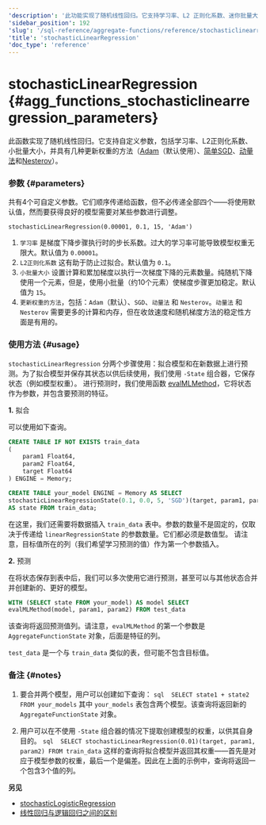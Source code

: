 ```yaml
---
'description': '此功能实现了随机线性回归。它支持学习率、L2 正则化系数、迷你批量大小的自定义参数，并具有几种更新权重的方法（Adam、简单 SGD、动量、Nesterov）。'
'sidebar_position': 192
'slug': '/sql-reference/aggregate-functions/reference/stochasticlinearregression'
'title': 'stochasticLinearRegression'
'doc_type': 'reference'
---
```



# stochasticLinearRegression {#agg_functions_stochasticlinearregression_parameters}

此函数实现了随机线性回归。它支持自定义参数，包括学习率、L2正则化系数、小批量大小，并具有几种更新权重的方法（[Adam](https://en.wikipedia.org/wiki/Stochastic_gradient_descent#Adam)（默认使用）、[简单SGD](https://en.wikipedia.org/wiki/Stochastic_gradient_descent)、[动量法](https://en.wikipedia.org/wiki/Stochastic_gradient_descent#Momentum)和[Nesterov](https://mipt.ru/upload/medialibrary/d7e/41-91.pdf)）。

### 参数 {#parameters}

共有4个可自定义参数。它们顺序传递给函数，但不必传递全部四个——将使用默认值，然而要获得良好的模型需要对某些参数进行调整。

```text
stochasticLinearRegression(0.00001, 0.1, 15, 'Adam')
```

1.  `学习率` 是梯度下降步骤执行时的步长系数。过大的学习率可能导致模型权重无限大。默认值为 `0.00001`。
2.  `L2正则化系数` 这有助于防止过拟合。默认值为 `0.1`。
3.  `小批量大小` 设置计算和累加梯度以执行一次梯度下降的元素数量。纯随机下降使用一个元素，但是，使用小批量（约10个元素）使梯度步骤更加稳定。默认值为 `15`。
4.  `更新权重的方法`，包括：`Adam`（默认）、`SGD`、`动量法` 和 `Nesterov`。`动量法` 和 `Nesterov` 需要更多的计算和内存，但在收敛速度和随机梯度方法的稳定性方面是有用的。

### 使用方法 {#usage}

`stochasticLinearRegression` 分两个步骤使用：拟合模型和在新数据上进行预测。为了拟合模型并保存其状态以供后续使用，我们使用 `-State` 组合器，它保存状态（例如模型权重）。
进行预测时，我们使用函数 [evalMLMethod](/sql-reference/functions/machine-learning-functions#evalmlmethod)，它将状态作为参数，并包含要预测的特征。

<a name="stochasticlinearregression-usage-fitting"></a>

**1.** 拟合

可以使用如下查询。

```sql
CREATE TABLE IF NOT EXISTS train_data
(
    param1 Float64,
    param2 Float64,
    target Float64
) ENGINE = Memory;

CREATE TABLE your_model ENGINE = Memory AS SELECT
stochasticLinearRegressionState(0.1, 0.0, 5, 'SGD')(target, param1, param2)
AS state FROM train_data;
```

在这里，我们还需要将数据插入 `train_data` 表中。参数的数量不是固定的，仅取决于传递给 `linearRegressionState` 的参数数量。它们都必须是数值型。
请注意，目标值所在的列（我们希望学习预测的值）作为第一个参数插入。

**2.** 预测

在将状态保存到表中后，我们可以多次使用它进行预测，甚至可以与其他状态合并并创建新的、更好的模型。

```sql
WITH (SELECT state FROM your_model) AS model SELECT
evalMLMethod(model, param1, param2) FROM test_data
```

该查询将返回预测值列。请注意，`evalMLMethod` 的第一个参数是 `AggregateFunctionState` 对象，后面是特征的列。

`test_data` 是一个与 `train_data` 类似的表，但可能不包含目标值。

### 备注 {#notes}

1.  要合并两个模型，用户可以创建如下查询：
    `sql  SELECT state1 + state2 FROM your_models`
    其中 `your_models` 表包含两个模型。该查询将返回新的 `AggregateFunctionState` 对象。

2.  用户可以在不使用 `-State` 组合器的情况下提取创建模型的权重，以供其自身目的。
    `sql  SELECT stochasticLinearRegression(0.01)(target, param1, param2) FROM train_data`
    这样的查询将拟合模型并返回其权重——首先是对应于模型参数的权重，最后一个是偏差。因此在上面的示例中，查询将返回一个包含3个值的列。

**另见**

- [stochasticLogisticRegression](/sql-reference/aggregate-functions/reference/stochasticlogisticregression)
- [线性回归与逻辑回归之间的区别](https://stackoverflow.com/questions/12146914/what-is-the-difference-between-linear-regression-and-logistic-regression)
